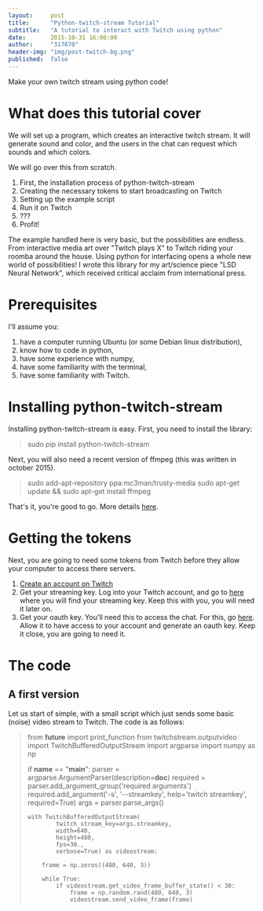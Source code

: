 ```yaml
---
layout:     post
title:      "Python-twitch-stream Tutorial"
subtitle:   "A tutorial to interact with Twitch using python"
date:       2015-10-31 16:00:00
author:     "317070"
header-img: "img/post-twitch-bg.png"
published:  false
---
```



Make your own twitch stream using python code!

What does this tutorial cover
=============================
We will set up a program, which creates an interactive twitch stream. It will generate sound and color, and the users in the chat can request which sounds and which colors.

We will go over this from scratch.
1. First, the installation process of python-twitch-stream
2. Creating the necessary tokens to start broadcasting on Twitch
3. Setting up the example script
4. Run it on Twitch
5. ???
6. Profit!

The example handled here is very basic, but the possibilities are endless. From interactive media art over "Twitch plays X" to Twitch riding your roomba around the house.
Using python for interfacing opens a whole new world of possibilities! I wrote this library for my art/science piece "LSD Neural Network", which received critical acclaim from international press.

Prerequisites
=============
I'll assume you:
1. have a computer running Ubuntu (or some Debian linux distribution),
2. know how to code in python,
3. have some experience with numpy,
4. have some familiarity with the terminal,
5. have some familiarity with Twitch.

Installing python-twitch-stream
===============================
Installing python-twitch-stream is easy. First, you need to install the library:

> sudo pip install python-twitch-stream

Next, you will also need a recent version of ffmpeg (this was written in october 2015).

> sudo add-apt-repository ppa:mc3man/trusty-media
> sudo apt-get update && sudo apt-get install ffmpeg

That's it, you're good to go. More details [here](http://python-twitch-stream.readthedocs.org/en/latest/).


Getting the tokens
==================
Next, you are going to need some tokens from Twitch before they allow your computer to access there servers.

1. [Create an account on Twitch](https://passport.twitch.tv/users/new)
2. Get your streaming key. Log into your Twitch account, and go to [here](http://www.twitch.tv/youruser/dashboard/streamkey) where you will find your streaming key. Keep this with you, you will need it later on.
3. Get your oauth key. You'll need this to access the chat. For this, go [here](https://twitchapps.com/tmi/). Allow it to have access to your account and generate an oauth key. Keep it close, you are going to need it.


The code
========

A first version
---------------

Let us start of simple, with a small script which just sends some basic (noise) video stream to Twitch. The code is as follows:

> from __future__ import print_function
> from twitchstream.outputvideo import TwitchBufferedOutputStream
> import argparse
> import numpy as np
> 
> if __name__ == "__main__":
>     parser = argparse.ArgumentParser(description=__doc__)
>     required = parser.add_argument_group('required arguments')
>     required.add_argument('-s', '--streamkey',
>                           help='twitch streamkey',
>                           required=True)
>     args = parser.parse_args()
> 
>     with TwitchBufferedOutputStream(
>             twitch_stream_key=args.streamkey,
>             width=640,
>             height=480,
>             fps=30.,
>             verbose=True) as videostream:
> 
>         frame = np.zeros((480, 640, 3))
> 
>         while True:
>             if videostream.get_video_frame_buffer_state() < 30:
>                 frame = np.random.rand(480, 640, 3)
>                 videostream.send_video_frame(frame)







